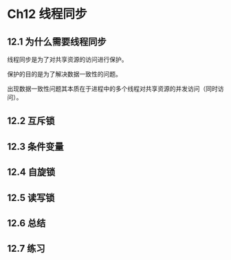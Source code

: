 # Ch12 线程同步

## 12.1 为什么需要线程同步

线程同步是为了对共享资源的访问进行保护。

保护的目的是为了解决数据一致性的问题。

出现数据一致性问题其本质在于进程中的多个线程对共享资源的并发访问（同时访问）。

## 12.2 互斥锁

## 12.3 条件变量

## 12.4 自旋锁

## 12.5 读写锁

## 12.6 总结

## 12.7 练习
